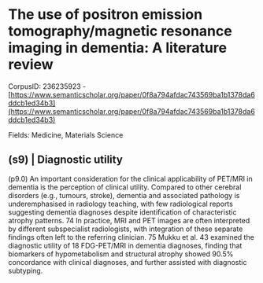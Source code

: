 # The use of positron emission tomography/magnetic resonance imaging in dementia: A literature review

CorpusID: 236235923 - [https://www.semanticscholar.org/paper/0f8a794afdac743569ba1b1378da6ddcb1ed34b3](https://www.semanticscholar.org/paper/0f8a794afdac743569ba1b1378da6ddcb1ed34b3)

Fields: Medicine, Materials Science

## (s9) | Diagnostic utility
(p9.0) An important consideration for the clinical applicability of PET/MRI in dementia is the perception of clinical utility. Compared to other cerebral disorders (e.g., tumours, stroke), dementia and associated pathology is underemphasised in radiology teaching, with few radiological reports suggesting dementia diagnoses despite identification of characteristic atrophy patterns. 74 In practice, MRI and PET images are often interpreted by different subspecialist radiologists, with integration of these separate findings often left to the referring clinician. 75 Mukku et al. 43 examined the diagnostic utility of 18 FDG-PET/MRI in dementia diagnoses, finding that biomarkers of hypometabolism and structural atrophy showed 90.5% concordance with clinical diagnoses, and further assisted with diagnostic subtyping.
